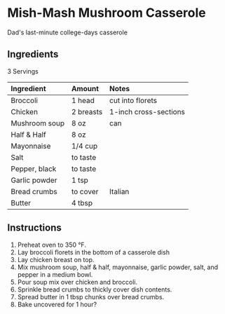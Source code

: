 Mish-Mash Mushroom Casserole
===================

Dad's last-minute college-days casserole

Ingredients
-----------

3 Servings

| Ingredient    | Amount    | Notes                 |
|:--------------|:----------|:----------------------|
| Broccoli      | 1 head    | cut into florets      |
| Chicken       | 2 breasts | 1-inch cross-sections |
| Mushroom soup | 8 oz      | can                   |
| Half & Half   | 8 oz      |                       |
| Mayonnaise    | 1/4 cup   |                       |
| Salt          | to taste  |                       |
| Pepper, black | to taste  |                       |
| Garlic powder | 1 tsp     |                       |
| Bread crumbs  | to cover  | Italian               |
| Butter        | 4 tbsp    |                       |

Instructions
------------

1. Preheat oven to 350 °F.
2. Lay broccoli florets in the bottom of a casserole dish
3. Lay chicken breast on top.
4. Mix mushroom soup, half & half, mayonnaise, garlic powder, salt, and pepper in a medium bowl.
5. Pour soup mix over chicken and broccoli.
6. Sprinkle bread crumbs to thickly cover dish contents.
7. Spread butter in 1 tbsp chunks over bread crumbs.
8. Bake uncovered for 1 hour?
